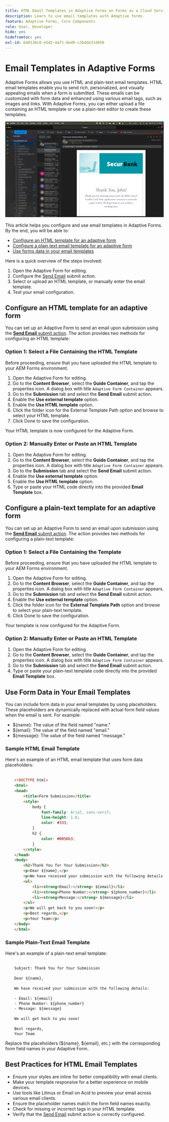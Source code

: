 ```yaml
---
title: HTML Email Templates in Adaptive Forms on Forms as a Cloud Service
description: Learn to use email templates with Adaptive forms.
feature: Adaptive Forms, Core Components
role: User, Developer
hide: yes
hidefromtoc: yes
exl-id: 640130c0-e5d2-4af1-8ed9-c3bdde31d958
---
```

# Email Templates in Adaptive Forms 

Adaptive Forms allows you use HTML and plain-text email templates. HTML email templates enable you to send rich, personalized, and visually appealing emails when a form is submitted. These emails can be customized with form data and enhanced using various email tags, such as images and links. With Adaptive Forms, you can either upload a file containing an HTML template or use a plain-text editor to create these templates.

![HTML email templates](/help/forms/assets/html-email.png)

This article helps you configure and use email templates in Adaptive Forms. By the end, you will be able to:

* [Configure an HTML template for an adaptive form](#configure-an-html-template-for-an-adaptive-form)
* [Configure a plain text email template for an adaptive form](#configure-a-plain-text-template-for-an-adaptive-form)
* [Use forms data in your email templates](#use-form-data-in-your-email-templates)


Here is a quick overview of the steps involved:

1. Open the Adaptive Form for editing.
1. Configure the [Send Email](/help/forms/configure-submit-action-send-email.md) submit action.
1. Select or upload an HTML template, or manually enter the email template.
1. Test your email configuration.

## Configure an HTML template for an adaptive form

You can set up an Adaptive Form to send an email upon submission using the [**Send Email** submit action](/help/forms/configure-submit-action-send-email.md). The action provides two methods for configuring an HTML template:

### Option 1: Select a File Containing the HTML Template

Before proceeding, ensure that you have uploaded the HTML template to your AEM Forms environment.

1. Open the Adaptive Form for editing.
1. Go to the **Content Browser**, select the **Guide Container**, and tap the properties icon. A dialog box with title `Adaptive Form Container`  appears.
1. Go to the **Submission** tab and select the **Send Email** submit action.
1. Enable the **Use external template** option. 
1. Enable the **Use HTML template** option. 
1. Click the folder icon for the External Template Path option and browse to select your HTML template.
1. Click Done to save the configuration.

Your HTML template is now configured for the Adaptive Form.

### Option 2: Manually Enter or Paste an HTML Template

1. Open the Adaptive Form for editing.
1. Go to the **Content Browser**, select the **Guide Container**, and tap the properties icon. A dialog box with title `Adaptive Form Container`  appears.
1. Go to the **Submission** tab and select the **Send Email** submit action.
1. Enable the **Use external template** option. 
1. Enable the **Use HTML template** option. 
1. Type or paste your HTML code directly into the provided **Email Template** box.


## Configure a plain-text template for an adaptive form

You can set up an Adaptive Form to send an email upon submission using the [**Send Email** submit action](/help/forms/configure-submit-action-send-email.md). The action provides two methods for configuring a plain-text template:

### Option 1: Select a File Containing the Template

Before proceeding, ensure that you have uploaded the HTML template to your AEM Forms environment.

1. Open the Adaptive Form for editing.
1. Go to the **Content Browser**, select the **Guide Container**, and tap the properties icon. A dialog box with title `Adaptive Form Container`  appears.
1. Go to the **Submission** tab and select the **Send Email** submit action.
1. Enable the **Use external template** option. 
1. Click the folder icon for the **External Template Path** option and browse to select your plain-text template.
1. Click Done to save the configuration.

Your template is now configured for the Adaptive Form.

### Option 2: Manually Enter or Paste an HTML Template

1. Open the Adaptive Form for editing.
1. Go to the **Content Browser**, select the **Guide Container**, and tap the properties icon. A dialog box with title `Adaptive Form Container`  appears.
1. Go to the **Submission** tab and select the **Send Email** submit action.
1. Type or paste your plain-text template code directly into the provided **Email Template** box.

## Use Form Data in Your Email Templates

You can include form data in your email templates by using placeholders. These placeholders are dynamically replaced with actual form field values when the email is sent. For example:

* ${name}: The value of the field named "name."
* ${email}: The value of the field named "email."
* ${message}: The value of the field named "message."

### Sample HTML Email Template

Here's an example of an HTML email template that uses form data placeholders:

```HTML

    <!DOCTYPE html>
    <html>
    <head>
        <title>Form Submission</title>
        <style>
            body {
                font-family: Arial, sans-serif;
                line-height: 1.6;
                color: #333;
            }
            h2 {
                color: #0056b3;
            }
        </style>
    </head>
    <body>
        <h2>Thank You for Your Submission</h2>
        <p>Dear ${name},</p>
        <p>We have received your submission with the following details:</p>
        <ul>
            <li><strong>Email:</strong> ${email}</li>
            <li><strong>Phone Number:</strong> ${phone_number}</li>
            <li><strong>Message:</strong> ${message}</li>
        </ul>
        <p>We will get back to you soon!</p>
        <p>Best regards,</p>
        <p>Your Team</p>
    </body>
    </html>

```

### Sample Plain-Text Email Template

Here's an example of a plain-text email template:

```TXT
    
    Subject: Thank You for Your Submission
    
    Dear ${name},
    
    We have received your submission with the following details:
    
    - Email: ${email}
    - Phone Number: ${phone_number}
    - Message: ${message}
    
    We will get back to you soon!
    
    Best regards,
    Your Team

```

Replace the placeholders (${name}, ${email}, etc.) with the corresponding form field names in your Adaptive Form.

## Best Practices for HTML Email Templates

* Ensure your styles are inline for better compatibility with email clients.
* Make your template responsive for a better experience on mobile devices.
* Use tools like Litmus or Email on Acid to preview your email across various email clients.
* Ensure the placeholder names match the form field names exactly.
* Check for missing or incorrect tags in your HTML template.
* Verify that the [Send Email](/help/forms/configure-submit-action-send-email.md) submit action is correctly configured.
